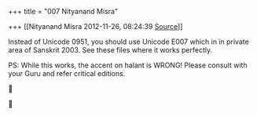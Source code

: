+++
title = "007 Nityanand Misra"

+++
[[Nityanand Misra	2012-11-26, 08:24:39 [Source](https://groups.google.com/g/samskrita/c/nxTM2Hh5T6M)]]



Instead of Unicode 0951, you should use Unicode E007 which in in private area of Sanskrit 2003. See these files where it works perfectly.  
  
PS: While this works, the accent on halant is WRONG! Please consult with your Guru and refer critical editions.





